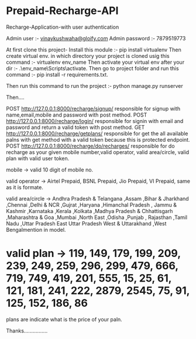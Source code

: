 # Prepaid-Recharge-API
Recharge-Application-with user authentication

Admin user :- vinaykushwaha@gloify.com Admin password :- 7879519773

At first clone this project- Install this module :- pip install virtualenv Then create virtual env. in which directory your project is cloned usig this command :- virtualenv env_name Then activate your virtual env after your dir :- .\env_name\Scripts\activate. Then go to project folder and run this command :- pip install -r requirements.txt.

Then run this command to run the project :- python manage.py runserver

Then....

POST http://127.0.0.1:8000/recharge/signup/ responsible for signup with name,email,mobile and password with post method.
POST http://127.0.0.1:8000/recharge/login/ responsible for signin with email and password and return a valid token with post method. 
GET http://127.0.0.1:8000/recharge/getplans/ responsible for get the all available palns with get method with a valid token because this is protected endpoint. 
POST http://127.0.0.1:8000/recharge/do/recharges/ responsible for do recharge as your given mobile number,valid operator, valid area/circle, valid plan with valid user token.


mobile -> valid 10 digit of mobile no.

valid operator -> Airtel Prepaid, BSNL Prepaid, Jio Prepaid, VI Prepaid, same as it is formate.

valid area/circle -> Andhra Pradesh & Telangana ,Assam ,Bihar & Jharkhand ,Chennai ,Delhi & NCR ,Gujrat ,Haryana ,Himanchal Pradesh ,
Jammu & Kashmir ,Karnataka ,Kerala ,Kolkata ,Madhya Pradesh & Chhattisgarh ,Maharashtra & Goa ,Mumbai ,North East ,Odisha ,Punjab ,
Rajasthan ,Tamil Nadu ,Uttar Pradesh East Uttar Pradesh West & Uttarakhand ,West Bengalmention in model.

# valid plan -> 119, 149, 179, 199, 209, 239, 249, 259, 296, 299, 479, 666, 719, 749, 419, 201, 555, 15, 25, 61, 121, 181, 241, 222, 2879, 2545, 75, 91, 125, 152, 186, 86

plans are indicate what is the price of your paln.

Thanks................
